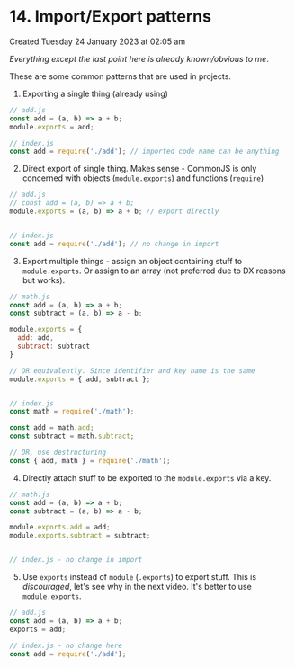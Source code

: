 # 14. Import/Export patterns
Created Tuesday 24 January 2023 at 02:05 am

*Everything except the last point here is already known/obvious to me*.

These are some common patterns that are used in projects.
1. Exporting a single thing (already using)
```js
// add.js
const add = (a, b) => a + b;
module.exports = add;

// index.js
const add = require('./add'); // imported code name can be anything
```
2. Direct export of single thing. Makes sense - CommonJS is only concerned with objects (`module.exports`) and functions (`require`)
```js
// add.js
// const add = (a, b) => a + b;
module.exports = (a, b) => a + b; // export directly


// index.js
const add = require('./add'); // no change in import
```
3. Export multiple things - assign an object containing stuff to `module.exports`. Or assign to an array (not preferred due to DX reasons but works).
```js
// math.js
const add = (a, b) => a + b;
const subtract = (a, b) => a - b;

module.exports = {
  add: add,
  subtract: subtract
}

// OR equivalently. Since identifier and key name is the same
module.exports = { add, subtract };


// index.js
const math = require('./math');

const add = math.add;
const subtract = math.subtract;

// OR, use destructuring
const { add, math } = require('./math');
```
4. Directly attach stuff to be exported to the `module.exports` via a key.
```js
// math.js
const add = (a, b) => a + b;
const subtract = (a, b) => a - b;

module.exports.add = add;
module.exports.subtract = subtract;


// index.js - no change in import
```
5. Use `exports` instead of `module` (`.exports`) to export stuff. This is *discouraged*, let's see why in the next video. It's better to use `module.exports`.
```js
// add.js
const add = (a, b) => a + b;
exports = add;

// index.js - no change here
const add = require('./add');
```